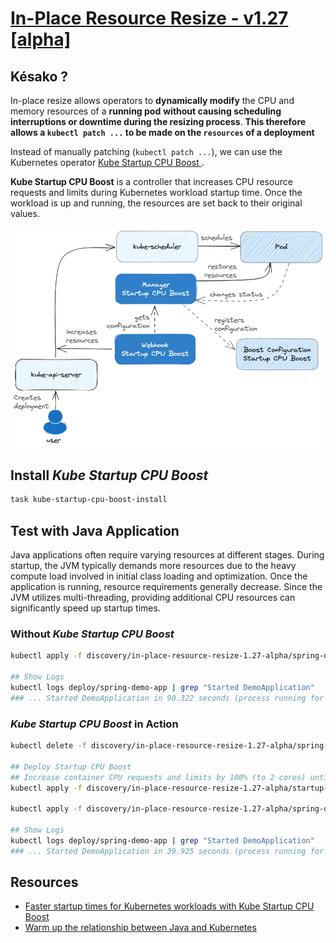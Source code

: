 # [In-Place Resource Resize - v1.27 [alpha]][in-place-resource-resize-blog]

## Késako ?

In-place resize allows operators to **dynamically modify** the CPU and memory resources of a **running pod** **without causing scheduling interruptions or downtime during the resizing process**. **This therefore allows a `kubectl patch ...` to be made on the `resources` of a deployment**

Instead of manually patching (`kubectl patch ...`), we can use the Kubernetes operator [Kube Startup CPU Boost
][kube-startup-cpu-boost-gh].

**Kube Startup CPU Boost** is a controller that increases CPU resource requests and limits during Kubernetes workload startup time. Once the workload is up and running, the resources are set back to their original values.

![Kube Startup CPU Boost](../images/kube-startup-cpu-boost.png)

## Install *Kube Startup CPU Boost*

```bash
task kube-startup-cpu-boost-install
```

## Test with Java Application

Java applications often require varying resources at different stages. During startup, the JVM typically demands more resources due to the heavy compute load involved in initial class loading and optimization. Once the application is running, resource requirements generally decrease. Since the JVM utilizes multi-threading, providing additional CPU resources can significantly speed up startup times.

### Without *Kube Startup CPU Boost*

```bash
kubectl apply -f discovery/in-place-resource-resize-1.27-alpha/spring-demo.deploy.yml

## Show Logs
kubectl logs deploy/spring-demo-app | grep "Started DemoApplication"
### ... Started DemoApplication in 90.322 seconds (process running for 100.79)
```

### *Kube Startup CPU Boost* in Action

```bash
kubectl delete -f discovery/in-place-resource-resize-1.27-alpha/spring-demo.deploy.yml

## Deploy Startup CPU Boost
## Increase container CPU requests and limits by 100% (to 2 cores) until the Pod reaches Ready condition.
kubectl apply -f discovery/in-place-resource-resize-1.27-alpha/startup-cpu-boost.yml

kubectl apply -f discovery/in-place-resource-resize-1.27-alpha/spring-demo.deploy.yml

## Show Logs
kubectl logs deploy/spring-demo-app | grep "Started DemoApplication"
### ... Started DemoApplication in 39.925 seconds (process running for 100.79)
```

## Resources

- [Faster startup times for Kubernetes workloads with Kube Startup CPU Boost][understanding-kubernetes-dynamic-resource-scaling-and-cpu-boost]
- [Warm up the relationship between Java and Kubernetes][understanding-kubernetes-dynamic-resource-scaling-and-cpu-boost]

<!-- Links -->
[in-place-resource-resize-blog]: https://kubernetes.io/blog/2023/05/12/in-place-pod-resize-alpha/
[understanding-kubernetes-dynamic-resource-scaling-and-cpu-boost]: https://cloud.google.com/blog/products/containers-kubernetes/understanding-kubernetes-dynamic-resource-scaling-and-cpu-boost?hl=en
[kube-startup-cpu-boost-gh]: https://github.com/google/kube-startup-cpu-boost
